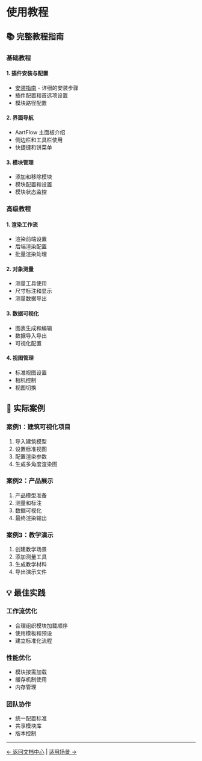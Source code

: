 # 使用教程

## 📚 完整教程指南

### 基础教程

#### 1. 插件安装与配置
- [安装指南](installation.md) - 详细的安装步骤
- 插件配置和首选项设置
- 模块路径配置

#### 2. 界面导航
- AartFlow 主面板介绍
- 侧边栏和工具栏使用
- 快捷键和饼菜单

#### 3. 模块管理
- 添加和移除模块
- 模块配置和设置
- 模块状态监控

### 高级教程

#### 1. 渲染工作流
- 渲染前端设置
- 后端渲染配置
- 批量渲染处理

#### 2. 对象测量
- 测量工具使用
- 尺寸标注和显示
- 测量数据导出

#### 3. 数据可视化
- 图表生成和编辑
- 数据导入导出
- 可视化配置

#### 4. 视图管理
- 标准视图设置
- 相机控制
- 视图切换

## 🎯 实际案例

### 案例1：建筑可视化项目
1. 导入建筑模型
2. 设置标准视图
3. 配置渲染参数
4. 生成多角度渲染图

### 案例2：产品展示
1. 产品模型准备
2. 测量和标注
3. 数据可视化
4. 最终渲染输出

### 案例3：教学演示
1. 创建教学场景
2. 添加测量工具
3. 生成教学材料
4. 导出演示文件

## 💡 最佳实践

### 工作流优化
- 合理组织模块加载顺序
- 使用模板和预设
- 建立标准化流程

### 性能优化
- 模块按需加载
- 缓存机制使用
- 内存管理

### 团队协作
- 统一配置标准
- 共享模块库
- 版本控制

---

[← 返回文档中心](README.md) | [适用场景 →](use-cases.md)

